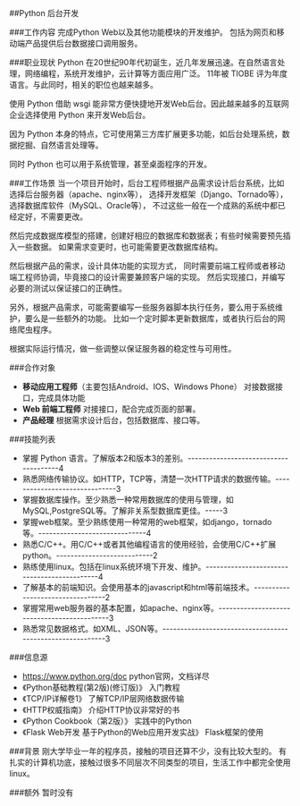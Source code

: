 ##Python 后台开发

###工作内容
完成Python Web以及其他功能模块的开发维护。
包括为网页和移动端产品提供后台数据接口调用服务。

###职业现状
Python 在20世纪90年代初诞生，近几年发展迅速。在自然语言处理，网络编程，系统开发维护，云计算等方面应用广泛。
11年被 TIOBE 评为年度语言。与此同时，相关的职位也越来越多。

使用 Python 借助 wsgi 能非常方便快捷地开发Web后台。因此越来越多的互联网企业选择使用 Python 来开发Web后台。

因为 Python 本身的特点，它可使用第三方库扩展更多功能，如后台处理系统，数据挖掘、自然语言处理等。

同时 Python 也可以用于系统管理，甚至桌面程序的开发。

###工作场景
当一个项目开始时，后台工程师根据产品需求设计后台系统，比如选择后台服务器（apache、nginx等），
选择开发框架（Django、Tornado等），选择数据库软件（MySQL、Oracle等），
不过这些一般在一个成熟的系统中都已经定好，不需要更改。

然后完成数据库模型的搭建，创建好相应的数据库和数据表；有些时候需要预先插入一些数据。
如果需求变更时，也可能需要更改数据库结构。

然后根据产品的需求，设计具体功能的实现方式，
同时需要前端工程师或者移动端工程师协调，毕竟接口的设计需要兼顾客户端的实现。
然后实现接口，并编写必要的测试以保证接口的正确性。

另外，根据产品需求，可能需要编写一些服务器脚本执行任务，要么用于系统维护，要么是一些额外的功能。
比如一个定时脚本更新数据库，或者执行后台的网络爬虫程序。

根据实际运行情况，做一些调整以保证服务器的稳定性与可用性。

###合作对象
*   **移动应用工程师**（主要包括Android、IOS、Windows Phone）  对接数据接口，完成具体功能
*   **Web 前端工程师**   对接接口，配合完成页面的部署。
*   **产品经理**        根据需求设计后台，包括数据库、接口等。

###技能列表
*   掌握 Python 语言。了解版本2和版本3的差别。--------------------------------------4
*   熟悉网络传输协议。如HTTP，TCP等，清楚一次HTTP请求的数据传输。------------------------------3
*   掌握数据库操作。至少熟悉一种常用数据库的使用与管理，如MySQL,PostgreSQL等。了解非关系型数据库更佳。-----3
*   掌握web框架。至少熟练使用一种常用的web框架，如django，tornado等。------------------------------4
*   熟悉C/C++。用C/C++或者其他编程语言的使用经验，会使用C/C++扩展python。---------------------------2
*   熟练使用linux。包括在linux系统环境下开发、维护。--------------------------------------------4
*   了解基本的前端知识。会使用基本的javascript和html等前端技术。---------------------------------2
*   掌握常用web服务器的基本配置，如apache、nginx等。--------------------------------------------3
*   熟悉常见数据格式。如XML、JSON等。----------------------------------------------------------3

###信息源
*   https://www.python.org/doc   python官网，文档详尽
*   《Python基础教程(第2版)(修订版)》     入门教程
*   《TCP/IP详解卷1》             了解TCP/IP层网络数据传输
*   《HTTP权威指南》              介绍HTTP协议非常好的书
*   《Python Cookbook（第2版）》	实践中的Python
*   《Flask Web开发 基于Python的Web应用开发实战》	Flask框架的使用

###背景
刚大学毕业一年的程序员，接触的项目还算不少，没有比较大型的。
有扎实的计算机功底，接触过很多不同层次不同类型的项目，生活工作中都完全使用linux。

###额外
暂时没有
